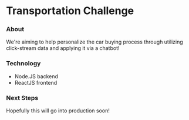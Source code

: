 # Transportation Challenge

### About

We're aiming to help personalize the car buying process through utilizing click-stream data and applying it via a chatbot!

### Technology
* Node.JS backend
* ReactJS frontend

### Next Steps

Hopefully this will go into production soon!

